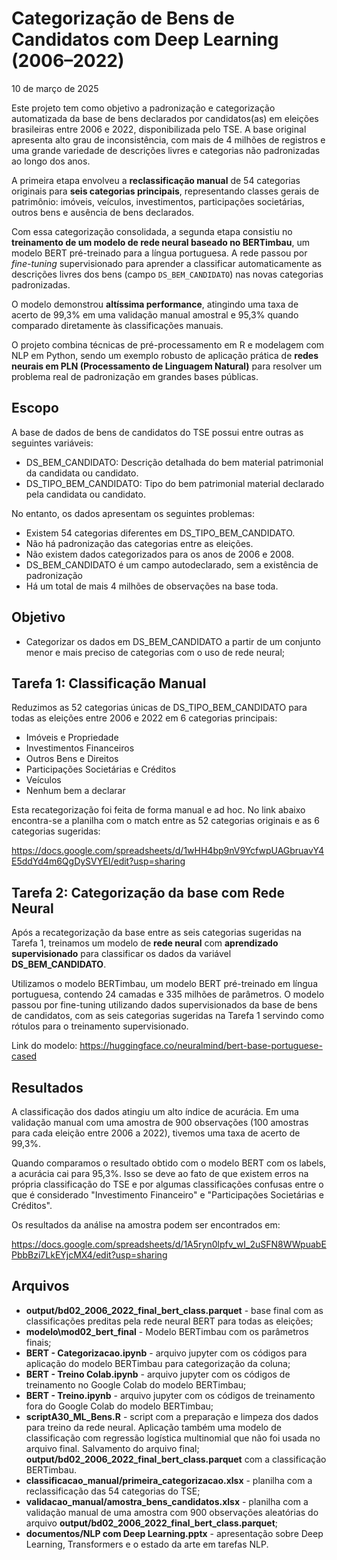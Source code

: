 # Categorização de Bens de Candidatos com Deep Learning (2006–2022)
10 de março de 2025

Este projeto tem como objetivo a padronização e categorização automatizada da base de bens declarados por candidatos(as) em eleições brasileiras entre 2006 e 2022, disponibilizada pelo TSE. A base original apresenta alto grau de inconsistência, com mais de 4 milhões de registros e uma grande variedade de descrições livres e categorias não padronizadas ao longo dos anos.

A primeira etapa envolveu a **reclassificação manual** de 54 categorias originais para **seis categorias principais**, representando classes gerais de patrimônio: imóveis, veículos, investimentos, participações societárias, outros bens e ausência de bens declarados.

Com essa categorização consolidada, a segunda etapa consistiu no **treinamento de um modelo de rede neural baseado no BERTimbau**, um modelo BERT pré-treinado para a língua portuguesa. A rede passou por *fine-tuning* supervisionado para aprender a classificar automaticamente as descrições livres dos bens (campo `DS_BEM_CANDIDATO`) nas novas categorias padronizadas.

O modelo demonstrou **altíssima performance**, atingindo uma taxa de acerto de 99,3% em uma validação manual amostral e 95,3% quando comparado diretamente às classificações manuais.

O projeto combina técnicas de pré-processamento em R e modelagem com NLP em Python, sendo um exemplo robusto de aplicação prática de **redes neurais em PLN (Processamento de Linguagem Natural)** para resolver um problema real de padronização em grandes bases públicas.

## Escopo

A base de dados de bens de candidatos do TSE possui entre outras as seguintes variáveis:
- DS_BEM_CANDIDATO:  Descrição detalhada do bem material patrimonial da candidata ou candidato.
- DS_TIPO_BEM_CANDIDATO: Tipo do bem patrimonial material declarado pela candidata ou candidato.

No entanto, os dados apresentam os seguintes problemas:
- Existem 54 categorias diferentes em DS_TIPO_BEM_CANDIDATO.
- Não há padronização das categorias entre as eleições.
- Não existem dados categorizados para os anos de 2006 e 2008.
- DS_BEM_CANDIDATO é um campo autodeclarado, sem a existência de padronização
- Há um total de mais 4 milhões de observações na base toda.

## Objetivo

- Categorizar os dados em DS_BEM_CANDIDATO a partir de um conjunto menor  e mais preciso de categorias com o uso de rede neural;
## Tarefa 1: Classificação Manual

Reduzimos as 52 categorias únicas de DS_TIPO_BEM_CANDIDATO para todas as eleições entre 2006 e 2022 em 6 categorias principais:

- Imóveis e Propriedade
- Investimentos Financeiros
- Outros Bens e Direitos
- Participações Societárias e Créditos
- Veículos
- Nenhum bem a declarar

Esta recategorização foi feita de forma manual e ad hoc. No link abaixo encontra-se a planilha com o match entre as 52 categorias originais e as 6 categorias sugeridas:

https://docs.google.com/spreadsheets/d/1wHH4bp9nV9YcfwpUAGbruavY4E5ddYd4m6QgDySVYEI/edit?usp=sharing

## Tarefa 2: Categorização da base com Rede Neural

Após a recategorização da base entre as seis categorias sugeridas na Tarefa 1, treinamos um modelo de **rede neural** com **aprendizado supervisionado** para classificar os dados da variável **DS_BEM_CANDIDATO**.

Utilizamos o modelo BERTimbau, um modelo BERT pré-treinado em língua portuguesa, contendo 24 camadas e 335 milhões de parâmetros. O modelo passou por fine-tuning utilizando dados supervisionados da base de bens de candidatos, com as seis categorias sugeridas na Tarefa 1 servindo como rótulos para o treinamento supervisionado.

Link do modelo: https://huggingface.co/neuralmind/bert-base-portuguese-cased

## Resultados

A classificação dos dados atingiu um alto índice de acurácia. Em uma validação manual com uma amostra de 900 observações (100 amostras para cada eleição entre 2006 a 2022), tivemos uma taxa de acerto de 99,3%. 

Quando comparamos o resultado obtido com o modelo BERT com os labels, a acurácia cai para 95,3%. Isso se deve ao fato de que existem erros na própria classificação do TSE e por algumas classificações confusas entre o que é considerado "Investimento Financeiro" e "Participações Societárias e Créditos". 

Os resultados da análise na amostra podem ser encontrados em: 

https://docs.google.com/spreadsheets/d/1A5ryn0lpfv_wI_2uSFN8WWpuabEPbbBzi7LkEYjcMX4/edit?usp=sharing

## Arquivos

- **output/bd02_2006_2022_final_bert_class.parquet** - base final com as classificações preditas pela rede neural BERT para todas as eleições;
- **modelo\mod02_bert_final** - Modelo BERTimbau com os parâmetros finais;
- **BERT - Categorizacao.ipynb** - arquivo jupyter com os códigos para aplicação do modelo BERTimbau para categorização da coluna;
- **BERT - Treino Colab.ipynb** - arquivo jupyter com os códigos de treinamento no Google Colab do modelo BERTimbau;
- **BERT - Treino.ipynb** - arquivo jupyter com os códigos de treinamento fora do Google Colab do modelo BERTimbau;
- **scriptA30_ML_Bens.R** - script com a preparação e limpeza dos dados para treino da rede neural. Aplicação também uma modelo de classificação com regressão logística multinomial que não foi usada no arquivo final. Salvamento do arquivo final; **output/bd02_2006_2022_final_bert_class.parquet** com a classificação BERTimbau.
- **classificacao_manual/primeira_categorizacao.xlsx** - planilha com a reclassificação das 54 categorias do TSE;
- **validacao_manual/amostra_bens_candidatos.xlsx** - planilha com a validação manual de uma amostra com 900 observações aleatórias do arquivo **output/bd02_2006_2022_final_bert_class.parquet**;
- **documentos/NLP com Deep Learning.pptx** - apresentação sobre Deep Learning, Transformers e o estado da arte em tarefas NLP.







